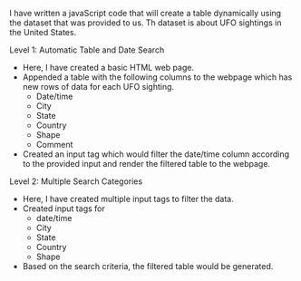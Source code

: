 I have written a javaScript code that will create a table dynamically using the dataset that was provided to us. Th dataset is about UFO sightings in the United States.

Level 1: Automatic Table and Date Search

- Here, I have created a basic HTML web page.
- Appended a table with the following columns to the webpage which has new rows of data for each UFO sighting.
    - Date/time
    - City
    - State
    - Country
    - Shape
    - Comment
- Created an input tag which would filter the date/time column according to the provided input and render the filtered table to the webpage.

Level 2: Multiple Search Categories
- Here, I have created multiple input tags to filter the data.
- Created input tags for 
    - date/time
    - City
    - State
    - Country
    - Shape
- Based on the search criteria, the filtered table would be generated.
